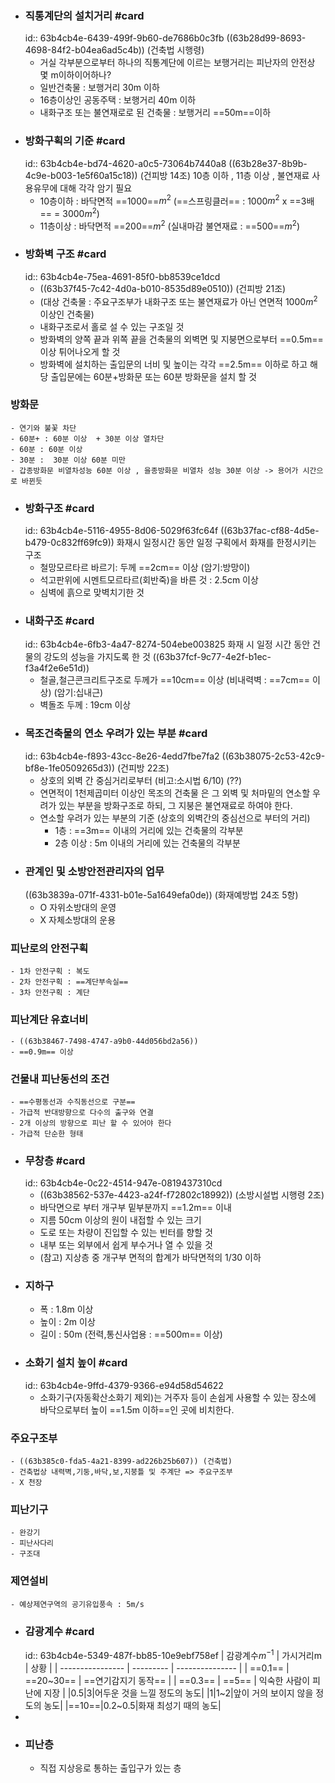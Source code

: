 - ### 직통계단의 설치거리 #card
  id:: 63b4cb4e-6439-499f-9b60-de7686b0c3fb
  ((63b28d99-8693-4698-84f2-b04ea6ad5c4b)) (건축법 시행령)
	- 거실 각부분으로부터 하나의 직통계단에 이르는 보행거리는 피난자의 안전상 몇 m이하이어하나?
	- 일반건축물 : 보행거리 30m 이하
	- 16층이상인 공동주택 : 보행거리 40m 이하
	- 내화구조 또는 불연재로로 된 건축물 : 보행거리 ==50m==이하
- ### 방화구획의 기준 #card
  id:: 63b4cb4e-bd74-4620-a0c5-73064b7440a8
  ((63b28e37-8b9b-4c9e-b003-1e5f60a15c18)) (건피방 14조)
  10층 이하 , 11층 이상 , 불연재료 사용유무에 대해 각각 암기 필요
	- 10층이하 : 바닥면적 ==1000==$m^2$ (==스프링클러== :  1000$m^2$ x ==3배== = 3000$m^2$)
	- 11층이상 : 바닥면적 ==200==$m^2$  (실내마감 불연재료 : ==500==$m^2$)
- ### 방화벽 구조 #card
  id:: 63b4cb4e-75ea-4691-85f0-bb8539ce1dcd
	- ((63b37f45-7c42-4d0a-b010-8535d89e0510)) (건피방 21조)
	- (대상 건축물 : 주요구조부가 내화구조 또는 불연재료가 아닌 연면적 1000$m^2$이상인 건축물)
	- 내화구조로서 홀로 설 수 있는 구조일 것
	- 방화벽의 양쪽 끝과 위쪽 끝을 건축물의 외벽면 및 지붕면으로부터 ==0.5m== 이상 튀어나오게 할 것
	- 방화벽에 설치하는 출입문의 너비 및 높이는 각각 ==2.5m== 이하로 하고 해당 출입문에는 60분+방화문 또는 60분 방화문을 설치 할 것
### 방화문
	- 연기와 불꽃 차단
	- 60분+ : 60분 이상  + 30분 이상 열차단
	- 60분 : 60분 이상
	- 30분 :  30분 이상 60분 미만
	- 갑종방화문 비열차성능 60분 이상 , 을종방화문 비열차 성능 30분 이상 -> 용어가 시간으로 바뀐듯
- ### 방화구조 #card
  id:: 63b4cb4e-5116-4955-8d06-5029f63fc64f
  ((63b37fac-cf88-4d5e-b479-0c832ff69fc9))
  화재시 일정시간 동안 일정 구획에서 화재를 한정시키는 구조
	- 철망모르타르 바르기: 두께 ==2cm== 이상 (암기:방망이)
	- 석고판위에 시멘트모르타르(회반죽)을 바른 것 : 2.5cm 이상
	- 심벽에 흙으로 맞벽치기한 것
- ### 내화구조 #card
  id:: 63b4cb4e-6fb3-4a47-8274-504ebe003825
  화재 시 일정 시간 동안 건물의 강도의 성능을 가지도록 한 것
  ((63b37fcf-9c77-4e2f-b1ec-f3a4f2e6e51d))
	- 철골,철근콘크리트구조로 두께가 ==10cm== 이상 (비내력벽 : ==7cm== 이상) (암기:십내근)
	- 벽돌조 두께 : 19cm 이상
- ### 목조건축물의 연소 우려가 있는 부분 #card
  id:: 63b4cb4e-f893-43cc-8e26-4edd7fbe7fa2
  ((63b38075-2c53-42c9-bf8e-1fe0509265d3)) (건피방 22조)
	- 상호의 외벽 간 중심거리로부터  (비고:소시법 6/10) (??)
	- 연면적이 1천제곱미터 이상인 목조의 건축물 은 그 외벽 및 처마밑의 연소할 우려가 있는 부분을 방화구조로 하되, 그 지붕은 불연재료로 하여야 한다.
	- 연소할 우려가 있는 부분의 기준 (상호의 외벽간의 중심선으로 부터의 거리)
		- 1층 : ==3m== 이내의 거리에 있는 건축물의 각부분
		- 2층 이상 : 5m 이내의 거리에 있는 건축물의 각부분
- ### 관계인 및 소방안전관리자의 업무
  ((63b3839a-071f-4331-b01e-5a1649efa0de)) (화재예방법 24조 5항)
	- O 자위소방대의 운영
	- X 자체소방대의 운용
### 피난로의 안전구획
	- 1차 안전구획 : 복도
	- 2차 안전구획 : ==계단부속실==
	- 3차 안전구획 : 계단
### 피난계단 유효너비
	- ((63b38467-7498-4747-a9b0-44d056bd2a56))
	- ==0.9m== 이상
### 건물내 피난동선의 조건
	- ==수평동선과 수직동선으로 구분==
	- 가급적 반대방향으로 다수의 출구와 연결
	- 2개 이상의 방향으로 피난 할 수 있어야 한다
	- 가급적 단순한 형태
- ### 무창층 #card
  id:: 63b4cb4e-0c22-4514-947e-0819437310cd
	- ((63b38562-537e-4423-a24f-f72802c18992)) (소방시설법 시행령 2조)
	- 바닥면으로 부터 개구부 밑부분까지 ==1.2m== 이내
	- 지름 50cm 이상의 원이 내접할 수 있는 크기
	- 도로 또는 차량이 진입할 수 있는 빈터를 향할 것
	- 내부 또는 외부에서 쉽게 부수거나 열 수 있을 것
	- (참고) 지상층 중 개구부 면적의 합계가 바닥면적의 1/30 이하
- ### 지하구
	- 폭 : 1.8m 이상
	- 높이 : 2m 이상
	- 길이 : 50m (전력,통신사업용 : ==500m== 이상)
- ### 소화기 설치 높이 #card
  id:: 63b4cb4e-9ffd-4379-9366-e94d58d54622
	- 소화기구(자동확산소화기 제외)는 거주자 등이 손쉽게 사용할 수 있는 장소에 바닥으로부터 높이 ==1.5m 이하==인 곳에 비치한다.
### 주요구조부
	- ((63b385c0-fda5-4a21-8399-ad226b25b607)) (건축법)
	- 건축법상 내력벽,기둥,바닥,보,지붕틀 및 주계단 => 주요구조부
	- X 천장
### 피난기구
	- 완강기
	- 피난사다리
	- 구조대
### 제연설비
	- 예상제연구역의 공기유입풍속 : 5m/s
- ### 감광계수 #card
  id:: 63b4cb4e-5349-487f-bb85-10e9ebf758ef
  | 감광계수$m^{-1}$ | 가시거리m | 상황            |
  | ---------------- | --------- | --------------- |
  | ==0.1==              | ==20~30==     | ==연기감지기 동작== |
  | ==0.3==              | ==5==         | 익숙한 사람이 피난에 지장                |
  |0.5|3|어두운 것을 느낄 정도의 농도|
  |1|1~2|앞이 거의 보이지 않을 정도의 농도|
  |==10==|0.2~0.5|화재 최성기 때의 농도|
-
- ### 피난층
	- 직접 지상응로 통하는 출입구가 있는 층